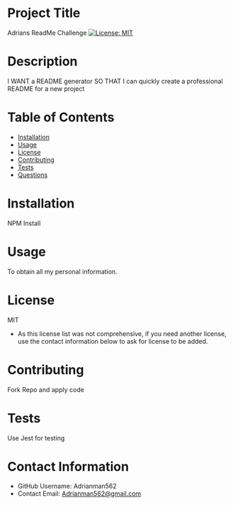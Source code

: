
# Project Title
Adrians ReadMe Challenge
[![License: MIT](https://img.shields.io/badge/License-MIT-yellow.svg)](https://opensource.org/licenses/MIT)

# Description
I WANT a README generator
SO THAT I can quickly create a professional README for a new project

# Table of Contents 
* [Installation](#-Installation)
* [Usage](#-Usage)
* [License](#-Installation)
* [Contributing](#-Contributing)
* [Tests](#-Tests)
* [Questions](#-Contact-Information)
    
# Installation
NPM Install

# Usage
To obtain all my personal information.

# License 
MIT
* As this license list was not comprehensive, if you need another license, use the contact information below to ask for license to be added. 

# Contributing 
Fork Repo and apply code

# Tests
Use Jest for testing

# Contact Information 
* GitHub Username: Adrianman562
* Contact Email: Adrianman562@gmail.com

